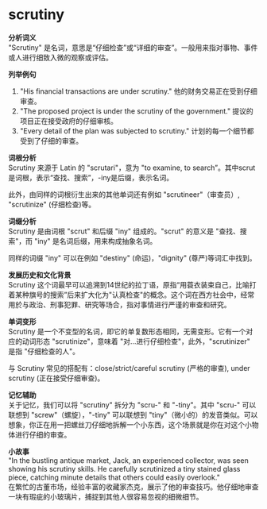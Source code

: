 # scrutiny

**分析词义**  
"Scrutiny" 是名词，意思是“仔细检查”或“详细的审查”。一般用来指对事物、事件或人进行细致入微的观察或评估。

  

**列举例句**

  

1.  "His financial transactions are under scrutiny." 他的财务交易正在受到仔细审查。
2.  "The proposed project is under the scrutiny of the government." 提议的项目正在接受政府的仔细审核。
3.  "Every detail of the plan was subjected to scrutiny." 计划的每一个细节都受到了仔细的审查。

  

**词根分析**  
Scrutiny 来源于 Latin 的 "scrutari"，意为 "to examine, to search”。其中scrut是词根，表示“查找、搜索”，-iny是后缀，表示名词。

  

此外，由同样的词根衍生出来的其他单词还有例如 "scrutineer"（审查员）, "scrutinize" (仔细检查)等。

  

**词缀分析**  
Scrutiny 是由词根 "scrut" 和后缀 "iny" 组成的。"scrut" 的意义是 "查找、搜索"，而 "iny" 是名词后缀，用来构成抽象名词。

  

同样的词缀 "iny" 可以在例如 "destiny" (命运)，"dignity" (尊严)等词汇中找到。

  

**发展历史和文化背景**  
Scrutiny 这个词最早可以追溯到14世纪的拉丁语，原指“用蓑衣装束自己，比喻打着某种旗号的搜索”后来扩大化为"认真检查"的概念。这个词在西方社会中，经常用於与政治、刑事犯罪、研究等场合，指对事情进行严谨的审查和研究。

  

**单词变形**  
Scrutiny 是一个不变型的名词，即它的单复数形态相同，无需变形。它有一个对应的动词形态 "scrutinize"，意味着 "对...进行仔细检查"，此外，"scrutinizer" 是指 "仔细检查的人"。

  

与 Scrutiny 常见的搭配有：close/strict/careful scrutiny (严格的审查), under scrutiny (正在接受仔细审查)。

  

**记忆辅助**  
关于记忆，我们可以将 "scrutiny" 拆分为 "scru-" 和 "-tiny"。其中 "scru-" 可以联想到 "screw"（螺旋），"-tiny" 可以联想到 "tiny"（微小的）的发音类似。可以想象，你正在用一把螺丝刀仔细地拆解一个小东西，这个场景就是你在对这个小物体进行仔细的审查。

  

**小故事**  
"In the bustling antique market, Jack, an experienced collector, was seen showing his scrutiny skills. He carefully scrutinized a tiny stained glass piece, catching minute details that others could easily overlook."  
在繁忙的古董市场，经验丰富的收藏家杰克，展示了他的审查技巧。他仔细地审查一块有瑕疵的小玻璃片，捕捉到其他人很容易忽视的细微细节。
